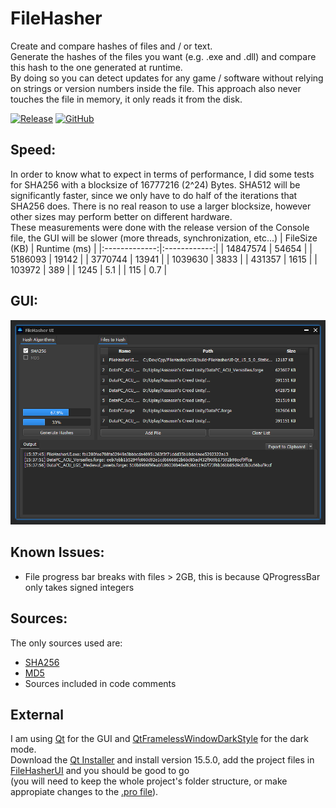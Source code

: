 # FileHasher
Create and compare hashes of files and / or text.  
Generate the hashes of the files you want (e.g. .exe and .dll) and compare this hash to the one generated at runtime.  
By doing so you can detect updates for any game / software without relying on strings or version numbers inside the file. This approach also never touches the file in memory, it only reads it from the disk.  
  
[![Release](https://img.shields.io/github/v/release/AlEscher/FileHasher?color=light-green&include_prereleases&style=plastic)](https://github.com/AlEscher/FileHasher/releases/latest) [![GitHub](https://img.shields.io/github/license/AlEscher/FileHasher?color=cyan&style=plastic)](https://github.com/AlEscher/FileHasher/blob/master/LICENSE)

## Speed:  
In order to know what to expect in terms of performance, I did some tests for SHA256 with a blocksize of 16777216 (2^24) Bytes. 
SHA512 will be significantly faster, since we only have to do half of the iterations that SHA256 does. 
There is no real reason to use a larger blocksize, however other sizes may perform better on different hardware.  
These measurements were done with the release version of the Console file, the GUI will be slower (more threads, synchronization, etc...)
| FileSize (KB) | Runtime (ms) |
|:-------------:|:------------:|
| 14847574      | 54654        |
| 5186093       | 19142        |
| 3770744       | 13941        |
| 1039630       | 3833         |
| 431357        | 1615         |
| 103972        | 389          |
| 1245          | 5.1          |
| 115           | 0.7          |  

## GUI:  
![GUI_Preview](https://github.com/AlEscher/FileHasher/blob/master/GUI/FileHasherUI/Resources/GUIPreview.PNG)

## Known Issues:  
- File progress bar breaks with files > 2GB, this is because QProgressBar only takes signed integers  

## Sources:
The only sources used are:
- [SHA256](https://en.wikipedia.org/wiki/SHA-2)
- [MD5](https://en.wikipedia.org/wiki/MD5)
- Sources included in code comments

## External
I am using [Qt](https://www.qt.io/download-open-source) for the GUI
and [QtFramelessWindowDarkStyle](https://github.com/Jorgen-VikingGod/Qt-Frameless-Window-DarkStyle) for the dark mode.  
Download the [Qt Installer](https://www.qt.io/download-qt-installer) and install version 15.5.0, add the project files in [FileHasherUI](https://github.com/AlEscher/FileHasher/tree/master/GUI/FileHasherUI) and you should be good to go  
(you will need to keep the whole project's folder structure, or make appropiate changes to the [.pro file](https://github.com/AlEscher/FileHasher/blob/master/GUI/FileHasherUI/FileHasherUI.pro)).  
